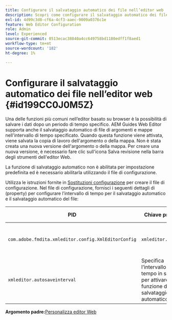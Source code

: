 ```yaml
---
title: Configurare il salvataggio automatico dei file nell’editor web
description: Scopri come configurare il salvataggio automatico dei file nell’editor web
exl-id: 4d99c3d8-cf6a-4cf3-aaec-9009a0376c1e
feature: Web Editor Configuration
role: Admin
level: Experienced
source-git-commit: 0513ecac38840a4cc649758bd1180edff1f8aed1
workflow-type: tm+mt
source-wordcount: '182'
ht-degree: 1%

---
```


# Configurare il salvataggio automatico dei file nell’editor web {#id199CC0J0M5Z}

Una delle funzioni più comuni nell’editor basato su browser è la possibilità di salvare i dati dopo un periodo di tempo specifico. AEM Guides Web Editor supporta anche il salvataggio automatico di file di argomenti e mappe nell&#39;intervallo di tempo specificato. Quando questa funzione viene attivata, viene salvata la copia di lavoro dell&#39;argomento o della mappa. Non è stata creata una nuova versione dell&#39;argomento o della mappa. Per creare una nuova versione, è necessario fare clic sull&#39;icona Salva revisione nella barra degli strumenti dell&#39;editor Web.

La funzione di salvataggio automatico non è abilitata per impostazione predefinita ed è necessario abilitarla utilizzando il file di configurazione.

Utilizza le istruzioni fornite in [Sostituzioni configurazione](download-install-additional-config-override.md#) per creare il file di configurazione. Nel file di configurazione, fornisci i seguenti dettagli di \(property\) per configurare l’intervallo di tempo per il salvataggio automatico e il salvataggio automatico del file:

| PID | Chiave proprietà | Valore proprietà |
|---|------------|--------------|
| `com.adobe.fmdita.xmleditor.config.XmlEditorConfig` | `xmleditor.autosave` | Booleano \(true/false\).<br> **Valore predefinito**: false |
| `xmleditor.autosaveinterval` | Specifica l’intervallo di tempo in secondi per attivare la funzione di salvataggio automatico. |

**Argomento padre:**&#x200B;[ Personalizza editor Web](conf-web-editor.md)
